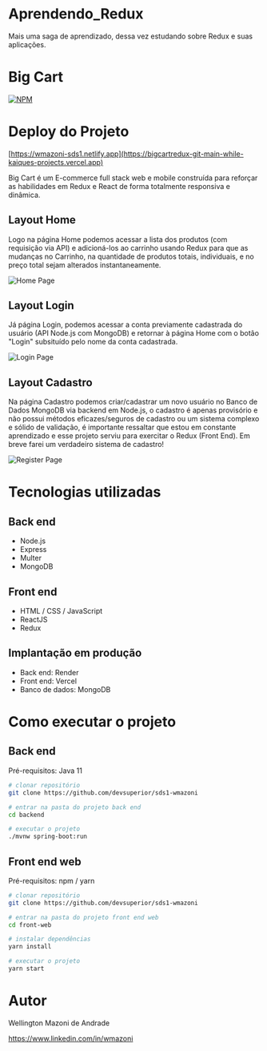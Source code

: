 # Aprendendo_Redux
 Mais uma saga de aprendizado, dessa vez estudando sobre Redux e suas aplicações.

 # Big Cart
[![NPM](https://img.shields.io/npm/l/react)](https://github.com/devsuperior/sds1-wmazoni/blob/master/LICENSE) 

# Deploy do Projeto

[https://wmazoni-sds1.netlify.app](https://bigcartredux-git-main-while-kaiques-projects.vercel.app)

Big Cart é um E-commerce full stack web e mobile construída para reforçar as habilidades em Redux e React de forma totalmente responsiva e dinâmica.

## Layout Home
Logo na página Home podemos acessar a lista dos produtos (com requisição via API) e adicioná-los ao carrinho usando Redux para que as mudanças no Carrinho, na quantidade de produtos totais, individuais, e no preço total sejam alterados instantaneamente.

![Home Page](https://github.com/while-kaique/BigCart_Redux/assets/123902283/8b2f0b3e-6228-4893-8310-9addba9e6939)


## Layout Login
Já página Login, podemos acessar a conta previamente cadastrada do usuário (API Node.js com MongoDB) e retornar à página Home com o botão "Login" subsituído pelo nome da conta cadastrada.

![Login Page](https://github.com/while-kaique/BigCart_Redux/assets/123902283/c01de920-eb58-4479-ba89-ae4e57fb0d42)

## Layout Cadastro
Na página Cadastro podemos criar/cadastrar um novo usuário no Banco de Dados MongoDB via backend em Node.js, o cadastro é apenas provisório e não possui métodos eficazes/seguros de cadastro ou um sistema complexo e sólido de validação, é importante ressaltar que estou em constante aprendizado e esse projeto serviu para exercitar o Redux (Front End). Em breve farei um verdadeiro sistema de cadastro!

![Register Page](https://github.com/while-kaique/BigCart_Redux/assets/123902283/12c416bc-3a91-4dc3-9b89-6efa5d82ae55)

# Tecnologias utilizadas
## Back end
- Node.js
- Express
- Multer
- MongoDB
## Front end
- HTML / CSS / JavaScript
- ReactJS
- Redux
## Implantação em produção
- Back end: Render
- Front end: Vercel
- Banco de dados: MongoDB

# Como executar o projeto

## Back end
Pré-requisitos: Java 11

```bash
# clonar repositório
git clone https://github.com/devsuperior/sds1-wmazoni

# entrar na pasta do projeto back end
cd backend

# executar o projeto
./mvnw spring-boot:run
```

## Front end web
Pré-requisitos: npm / yarn

```bash
# clonar repositório
git clone https://github.com/devsuperior/sds1-wmazoni

# entrar na pasta do projeto front end web
cd front-web

# instalar dependências
yarn install

# executar o projeto
yarn start
```

# Autor

Wellington Mazoni de Andrade

https://www.linkedin.com/in/wmazoni
